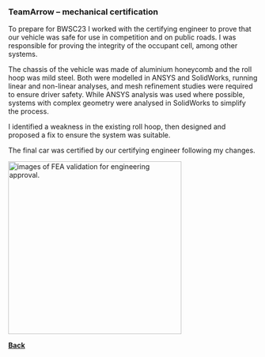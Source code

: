 ### TeamArrow – mechanical certification


To prepare for BWSC23 I worked with the certifying engineer to prove that our vehicle was safe for use in competition and on public roads. 
I was responsible for proving the integrity of the occupant cell, among other systems. 
<br>

The chassis of the vehicle was made of aluminium honeycomb and the roll hoop was mild steel. 
Both were modelled in ANSYS and SolidWorks, running linear and non-linear analyses, and mesh refinement studies were required to ensure driver safety. 
While ANSYS analysis was used where possible, systems with complex geometry were analysed in SolidWorks to simplify the process. 
<br>

I identified a weakness in the existing roll hoop, then designed and proposed a fix to ensure the system was suitable. 
<br>

The final car was certified by our certifying engineer following my changes. 
<br>



<img src="./../../imgs/design-validation-various.jpeg" alt="images of FEA validation for engineering approval." height="350">


**[Back](./BWSC.md)**


<link href="style.css" type="text/css" rel="stylesheet">
